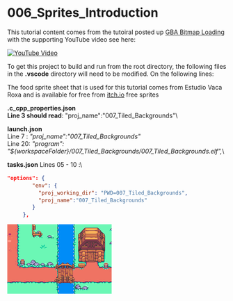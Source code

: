 # 006_Sprites_Introduction

This tutorial content comes from the tutoiral posted up [GBA Bitmap Loading](https://jamiedstewart.github.io/gba%20dev/2019/02/16/GBA-Dev-My-First-Pixels.html) with the supporting YouTube video see here:

[![YouTube Video](https://img.youtube.com/vi/Rj0lf46iljc/0.jpg)](https://www.youtube.com/embed/Rj0lf46iljc)

 

To get this project to build and run from the root directory, the following files in the **.vscode** directory will need to be modified. On the following lines:

The food sprite sheet that is used for this tutorial comes from Estudio Vaca Roxa and is available for free from [itch.io](https://bakudas.itch.io/generic-rpg-pack) free sprites

**.c_cpp_properties.json**\
**Line 3 should read**: "proj_name":"007_Tiled_Backgrounds"\

**launch.json**  
Line 7 : *"proj_name":"007_Tiled_Backgrounds"* \
Line 20: *"program": "${workspaceFolder}/007_Tiled_Backgrounds/007_Tiled_Backgrounds.elf",*\

**tasks.json**
Lines 05 - 10 :\

```JSON
"options": {
        "env": {
          "proj_working_dir": "PWD=007_Tiled_Backgrounds",
          "proj_name":"007_Tiled_Backgrounds"
        }
     },
```

![Look It Works](./images/scrolling.gif)
